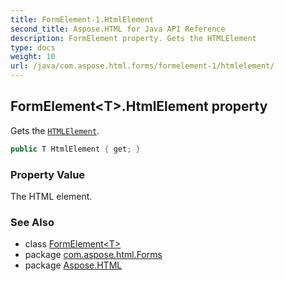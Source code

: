 ```yaml
---
title: FormElement-1.HtmlElement
second_title: Aspose.HTML for Java API Reference
description: FormElement property. Gets the HTMLElement
type: docs
weight: 10
url: /java/com.aspose.html.forms/formelement-1/htmlelement/
---
```

## FormElement&lt;T&gt;.HtmlElement property

Gets the [`HTMLElement`](../../../com.aspose.html/htmlelement/).

```java
public T HtmlElement { get; }
```

### Property Value

The HTML element.

### See Also

* class [FormElement&lt;T&gt;](../)
* package [com.aspose.html.Forms](../../formelement-1/)
* package [Aspose.HTML](../../../)
